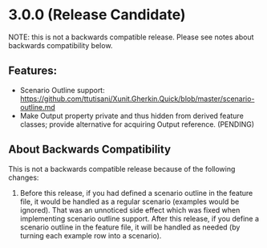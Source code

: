 # 3.0.0 (Release Candidate)

NOTE: this is not a backwards compatible release. Please see notes about backwards compatibility below.

## Features:

- Scenario Outline support: https://github.com/ttutisani/Xunit.Gherkin.Quick/blob/master/scenario-outline.md
- Make Output property private and thus hidden from derived feature classes; provide alternative for acquiring Output reference. (PENDING)

## About Backwards Compatibility

This is not a backwards compatible release because of the following changes:

1. Before this release, if you had defined a scenario outline in the feature file, it would be handled as a regular scenario (examples would be ignored). That was an unnoticed side effect which was fixed when implementing scenario outline support. After this release, if you define a scenario outline in the feature file, it will be handled as needed (by turning each example row into a scenario).
